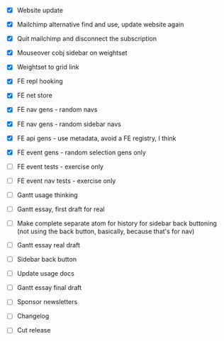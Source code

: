 - [x] Website update
- [x] Mailchimp alternative find and use, update website again
- [x] Quit mailchimp and disconnect the subscription

- [x] Mouseover cobj sidebar on weightset
- [x] Weightset to grid link
- [x] FE repl hooking

- [x] FE net store
- [x] FE nav gens - random navs
- [x] FE nav gens - random sidebar navs
- [x] FE api gens - use metadata, avoid a FE registry, I think
- [x] FE event gens - random selection gens only

- [ ] FE event tests - exercise only
- [ ] FE event nav tests - exercise only
- [ ] Gantt usage thinking
- [ ] Gantt essay, first draft for real
- [ ] Make complete separate atom for history for sidebar back buttoning (not using the back button, basically, because that's for nav)

- [ ] Gantt essay real draft
- [ ] Sidebar back button
- [ ] Update usage docs

- [ ] Gantt essay final draft
- [ ] Sponsor newsletters
- [ ] Changelog
- [ ] Cut release
